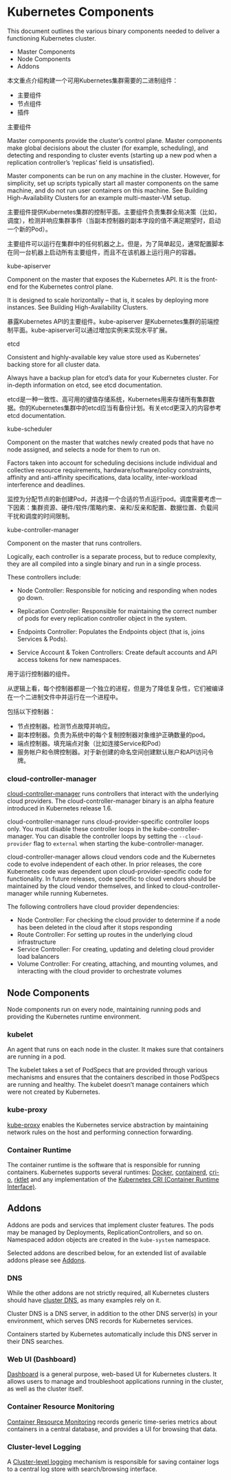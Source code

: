 # Kubernetes Components
This document outlines the various binary components needed to deliver a functioning Kubernetes cluster.

- Master Components
- Node Components
- Addons

本文重点介绍构建一个可用Kubernetes集群需要的二进制组件：

- 主要组件
- 节点组件 
- 插件

主要组件

Master components provide the cluster’s control plane. Master components make global decisions about the cluster (for example, scheduling), and detecting and responding to cluster events (starting up a new pod when a replication controller’s ‘replicas’ field is unsatisfied).

Master components can be run on any machine in the cluster. However, for simplicity, set up scripts typically start all master components on the same machine, and do not run user containers on this machine. See Building High-Availability Clusters for an example multi-master-VM setup.

主要组件提供Kubernetes集群的控制平面。主要组件负责集群全局决策（比如，调度），检测并响应集群事件（当副本控制器的副本字段的值不满足期望时，启动一个新的Pod）。

主要组件可以运行在集群中的任何机器之上。但是，为了简单起见，通常配置脚本在同一台机器上启动所有主要组件，而且不在该机器上运行用户的容器。

kube-apiserver

Component on the master that exposes the Kubernetes API. It is the front-end for the Kubernetes control plane.

It is designed to scale horizontally – that is, it scales by deploying more instances. See Building High-Availability Clusters.

暴露Kubernetes API的主要组件。kube-apiserver 是Kubernetes集群的前端控制平面。kube-apiserver可以通过增加实例来实现水平扩展。

etcd

Consistent and highly-available key value store used as Kubernetes’ backing store for all cluster data.

Always have a backup plan for etcd’s data for your Kubernetes cluster. For in-depth information on etcd, see etcd documentation.

etcd是一种一致性、高可用的键值存储系统，Kubernetes用来存储所有集群数据。你的Kubernetes集群中的etcd应当有备份计划。有关etcd更深入的内容参考etcd documentation.

kube-scheduler

Component on the master that watches newly created pods that have no node assigned, and selects a node for them to run on.

Factors taken into account for scheduling decisions include individual and collective resource requirements, hardware/software/policy constraints, affinity and anti-affinity specifications, data locality, inter-workload interference and deadlines.

监控为分配节点的新创建Pod，并选择一个合适的节点运行pod。调度需要考虑一下因素：集群资源、硬件/软件/策略约束、亲和/反亲和配置、数据位置、负载间干扰和调度的时间限制。

kube-controller-manager

Component on the master that runs controllers.

Logically, each controller is a separate process, but to reduce complexity, they are all compiled into a single binary and run in a single process.

These controllers include:

- Node Controller: Responsible for noticing and responding when nodes go down.
- Replication Controller: Responsible for maintaining the correct number of pods for every replication controller object in the system.
- Endpoints Controller: Populates the Endpoints object (that is, joins Services & Pods).

- Service Account & Token Controllers: Create default accounts and API access tokens for new namespaces.

用于运行控制器的组件。

从逻辑上看，每个控制器都是一个独立的进程，但是为了降低复杂性，它们被编译在一个二进制文件中并运行在一个进程中。

包括以下控制器：

- 节点控制器。检测节点故障并响应。
- 副本控制器。负责为系统中的每个复制控制器对象维护正确数量的pod。
- 端点控制器。填充端点对象（比如连接Service和Pod）
- 服务帐户和令牌控制器。对于新创建的命名空间创建默认账户和API访问令牌。



### cloud-controller-manager

[cloud-controller-manager](https://kubernetes.io/docs/tasks/administer-cluster/running-cloud-controller/) runs controllers that interact with the underlying cloud providers. The cloud-controller-manager binary is an alpha feature introduced in Kubernetes release 1.6.

cloud-controller-manager runs cloud-provider-specific controller loops only. You must disable these controller loops in the kube-controller-manager. You can disable the controller loops by setting the `--cloud-provider` flag to `external` when starting the kube-controller-manager.

cloud-controller-manager allows cloud vendors code and the Kubernetes code to evolve independent of each other. In prior releases, the core Kubernetes code was dependent upon cloud-provider-specific code for functionality. In future releases, code specific to cloud vendors should be maintained by the cloud vendor themselves, and linked to cloud-controller-manager while running Kubernetes.

The following controllers have cloud provider dependencies:

- Node Controller: For checking the cloud provider to determine if a node has been deleted in the cloud after it stops responding
- Route Controller: For setting up routes in the underlying cloud infrastructure
- Service Controller: For creating, updating and deleting cloud provider load balancers
- Volume Controller: For creating, attaching, and mounting volumes, and interacting with the cloud provider to orchestrate volumes

## Node Components

Node components run on every node, maintaining running pods and providing the Kubernetes runtime environment.

### kubelet

An agent that runs on each node in the cluster. It makes sure that containers are running in a pod.

The kubelet takes a set of PodSpecs that are provided through various mechanisms and ensures that the containers described in those PodSpecs are running and healthy. The kubelet doesn’t manage containers which were not created by Kubernetes.

### kube-proxy

[kube-proxy](https://kubernetes.io/docs/admin/kube-proxy/) enables the Kubernetes service abstraction by maintaining network rules on the host and performing connection forwarding.

### Container Runtime

The container runtime is the software that is responsible for running containers. Kubernetes supports several runtimes: [Docker](http://www.docker.com/), [containerd](https://containerd.io/), [cri-o](https://cri-o.io/), [rktlet](https://github.com/kubernetes-incubator/rktlet) and any implementation of the [Kubernetes CRI (Container Runtime Interface)](https://github.com/kubernetes/community/blob/master/contributors/devel/sig-node/container-runtime-interface.md).

## Addons

Addons are pods and services that implement cluster features. The pods may be managed by Deployments, ReplicationControllers, and so on. Namespaced addon objects are created in the `kube-system` namespace.

Selected addons are described below, for an extended list of available addons please see [Addons](https://kubernetes.io/docs/concepts/cluster-administration/addons/).

### DNS

While the other addons are not strictly required, all Kubernetes clusters should have [cluster DNS](https://kubernetes.io/docs/concepts/services-networking/dns-pod-service/), as many examples rely on it.

Cluster DNS is a DNS server, in addition to the other DNS server(s) in your environment, which serves DNS records for Kubernetes services.

Containers started by Kubernetes automatically include this DNS server in their DNS searches.

### Web UI (Dashboard)

[Dashboard](https://kubernetes.io/docs/tasks/access-application-cluster/web-ui-dashboard/) is a general purpose, web-based UI for Kubernetes clusters. It allows users to manage and troubleshoot applications running in the cluster, as well as the cluster itself.

### Container Resource Monitoring

[Container Resource Monitoring](https://kubernetes.io/docs/tasks/debug-application-cluster/resource-usage-monitoring/) records generic time-series metrics about containers in a central database, and provides a UI for browsing that data.

### Cluster-level Logging

A [Cluster-level logging](https://kubernetes.io/docs/concepts/cluster-administration/logging/) mechanism is responsible for saving container logs to a central log store with search/browsing interface.
